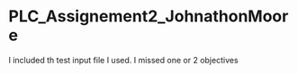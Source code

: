 # PLC_Assignement2_JohnathonMoore

I included th test input file I used.
I missed one or 2 objectives
